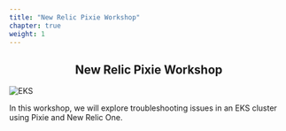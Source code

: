 ```yaml
---
title: "New Relic Pixie Workshop"
chapter: true
weight: 1
---
```


<div style="text-align: center"><h2>New Relic Pixie Workshop</h2></div>

![EKS](images/pixie/0-pixie.png)

In this workshop, we will explore troubleshooting issues in an EKS cluster using Pixie and New Relic One.
